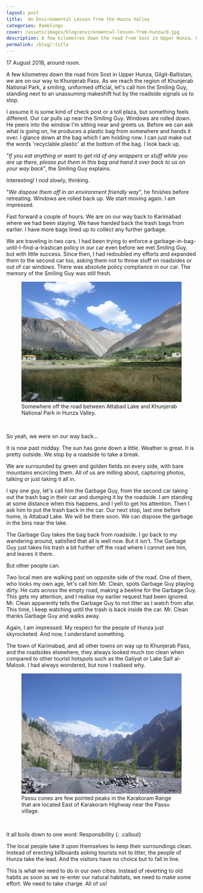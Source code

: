 ```yaml
---
layout: post
title:  An Environmental Lesson from the Hunza Valley
categories: Ramblings
cover: /assets/images/blog/environmental-lesson-from-hunza/0.jpg
description: A few kilometres down the road from Sost in Upper Hunza, Gilgit-Baltistan, we are on our way to Khunjerab Pass when a uniformed official signals us to stop.
permalink: /blog/:title
---
```



17 August 2018, around noon.

A few kilometres down the road from Sost in Upper Hunza, Gilgit-Baltistan, we are on our way to Khunjerab Pass. As we reach the region of Khunjerab National Park, a smiling, uniformed official, let's call him the Smiling Guy, standing next to an unassuming makeshift hut by the roadside signals us to stop.

I assume it is some kind of check post or a toll plaza, but something feels different. Our car pulls up near the Smiling Guy. Windows are rolled down. He peers into the window I'm sitting near and greets us. Before we can ask what is going on, he produces a plastic bag from somewhere and hands it over. I glance down at the bag which I am holding now. I can just make out the words 'recyclable plastic' at the bottom of the bag. I look back up.

"<em>If you eat anything or want to get rid of any wrappers or stuff while you are up there, please put them in this bag and hand it over back to us on your way back</em>", the Smiling Guy explains.

Interesting! I nod slowly, thinking.

"<em>We dispose them off in an environment friendly way</em>", he finishes before retreating. Windows are rolled back up. We start moving again. I am impressed.

Fast forward a couple of hours. We are on our way back to Karimabad where we had been staying. We have handed back the trash bags from earlier. I have more bags lined up to collect any further garbage.

We are traveling in two cars. I had been trying to enforce a garbage-in-bag-until-I-find-a-trashcan policy in our car even before we met Smiling Guy, but with little success. Since then, I had redoubled my efforts and expanded them to the second car too, asking them not to throw stuff on roadsides or out of car windows. There was absolute policy compliance in our car. The memory of the Smiling Guy was still fresh.

<figure>
  <img loading="lazy" src="/assets/images/blog/environmental-lesson-from-hunza/1.jpg"
       alt="Somewhere off the road between Attabad Lake and Khunjerab National Park in Hunza Valley."/>
  <figcaption>Somewhere off the road between Attabad Lake and Khunjerab National Park in Hunza Valley.</figcaption>
</figure>
<br>

So yeah, we were on our way back...

It is now past midday. The sun has gone down a little. Weather is great. It is pretty outside. We stop by a roadside to take a break.

We are surrounded by green and golden fields on every side, with bare mountains encircling them. All of us are milling about, capturing photos, talking or just taking it all in.

I spy one guy, let's call him the Garbage Guy, from the second car taking out the trash bag in their car and dumping it by the roadside. I am standing at some distance when this happens, and I yell to get his attention. Then I ask him to put the trash back in the car. Our next stop, last one before home, is Attabad Lake. We will be there soon. We can dispose the garbage in the bins near the lake.

The Garbage Guy takes the bag back from roadside. I go back to my wandering around, satisfied that all is well now. But it isn't. The Garbage Guy just takes his trash a bit further off the road where I cannot see him, and leaves it there.

But other people can.

Two local men are walking past on opposite side of the road. One of them, who looks my own age, let's call him Mr. Clean, spots Garbage Guy playing dirty. He cuts across the empty road, making a beeline for the Garbage Guy. This gets my attention, and I realise my earlier request had been ignored. Mr. Clean apparently tells the Garbage Guy to not litter as I watch from afar. This time, I keep watching until the trash is back inside the car. Mr. Clean thanks Garbage Guy and walks away.

Again, I am impressed. My respect for the people of Hunza just skyrocketed. And now, I understand something.

The town of Karimabad, and all other towns on way up to Khunjerab Pass, and the roadsides elsewhere, they always looked much too clean when compared to other tourist hotspots such as the Galiyat or Lake Saif al-Malook. I had always wondered, but now I realised why.

<figure>
  <img loading="lazy" src="/assets/images/blog/environmental-lesson-from-hunza/2.jpg"
       alt="The Passu cones." />
  <figcaption>Passu cones are few pointed peaks in the Karakoram Range that are located East of Karakoram Highway near the Passu village.</figcaption>
</figure>
<br>

It all boils down to one word: Responsibility
{: .callout}

The local people take it upon themselves to keep their surroundings clean. Instead of erecting billboards asking tourists not to litter, the people of Hunza take the lead. And the visitors have no choice but to fall in line.

This is what we need to do in our own cities. Instead of reverting to old habits as soon as we re-enter our natural habitats, we need to make some effort. We need to take charge. All of us!
